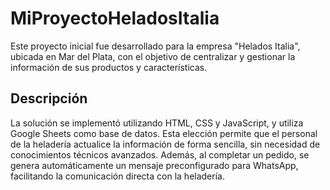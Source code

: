 # MiProyectoHeladosItalia

Este proyecto inicial fue desarrollado para la empresa "Helados Italia", ubicada en Mar del Plata, con el objetivo de centralizar y gestionar la información de sus productos y características.

## Descripción

La solución se implementó utilizando HTML, CSS y JavaScript, y utiliza Google Sheets como base de datos. Esta elección permite que el personal de la heladería actualice la información de forma sencilla, sin necesidad de conocimientos técnicos avanzados. Además, al completar un pedido, se genera automáticamente un mensaje preconfigurado para WhatsApp, facilitando la comunicación directa con la heladería.
